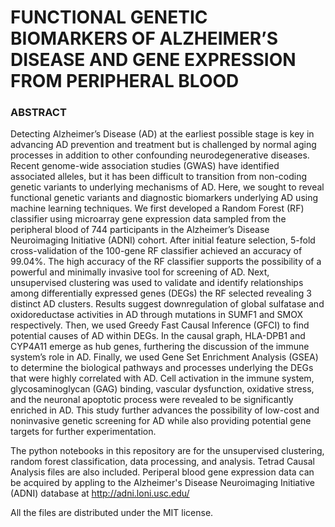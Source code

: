 # FUNCTIONAL GENETIC BIOMARKERS OF ALZHEIMER’S DISEASE AND GENE EXPRESSION FROM PERIPHERAL BLOOD

### ABSTRACT

Detecting Alzheimer’s Disease (AD) at the earliest possible stage is key in advancing AD prevention and treatment but is challenged by normal aging processes in addition to other confounding neurodegenerative diseases. Recent genome-wide association studies (GWAS) have identified associated alleles, but it has been difficult to transition from non-coding genetic variants to underlying mechanisms of AD. Here, we sought to reveal functional genetic variants and diagnostic biomarkers underlying AD using machine learning techniques. We first developed a Random Forest (RF) classifier using microarray gene expression data sampled from the peripheral blood of 744 participants in the Alzheimer’s Disease Neuroimaging Initiative (ADNI) cohort. After initial feature selection, 5-fold cross-validation of the 100-gene RF classifier achieved an accuracy of 99.04%. The high accuracy of the RF classifier supports the possibility of a powerful and minimally invasive tool for screening of AD. Next, unsupervised clustering was used to validate and identify relationships among differentially expressed genes (DEGs) the RF selected revealing 3 distinct AD clusters. Results suggest downregulation of global sulfatase and oxidoreductase activities in AD through mutations in SUMF1 and SMOX respectively. Then, we used Greedy Fast Causal Inference (GFCI) to find potential causes of AD within DEGs. In the causal graph, HLA-DPB1 and CYP4A11 emerge as hub genes, furthering the discussion of the immune system’s role in AD. Finally, we used Gene Set Enrichment Analysis (GSEA) to determine the biological pathways and processes underlying the DEGs that were highly correlated with AD. Cell activation in the immune system, glycosaminoglycan (GAG) binding, vascular dysfunction, oxidative stress, and the neuronal apoptotic process were revealed to be significantly enriched in AD. This study further advances the possibility of low-cost and noninvasive genetic screening for AD while also providing potential gene targets for further experimentation.

The python notebooks in this repository are for the unsupervised clustering, random forest classification, data processing, and analysis. Tetrad Causal Analysis files are also included. Periperal blood gene expression data can be acquired by appling to the Alzheimer's Disease Neuroimaging Initiative (ADNI) database at http://adni.loni.usc.edu/

All the files are distributed under the MIT license.
